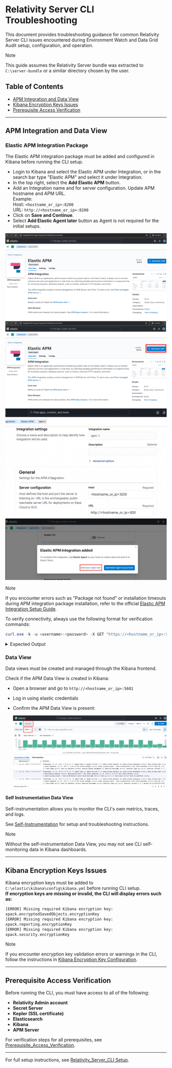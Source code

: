 # Relativity Server CLI Troubleshooting

This document provides troubleshooting guidance for common Relativity Server CLI issues encountered during Environment Watch and Data Grid Audit setup, configuration, and operation.

> [!NOTE]
> This guide assumes the Relativity Server bundle was extracted to `C:\server-bundle` or a similar directory chosen by the user.

## Table of Contents

- [APM Integration and Data View](#apm-integration-and-data-view)
- [Kibana Encryption Keys Issues](#kibana-encryption-keys-issues)
- [Prerequisite Access Verification](#prerequisite-access-verification)

---

## APM Integration and Data View

### Elastic APM Integration Package

The Elastic APM integration package must be added and configured in Kibana before running the CLI setup.

- Login to Kibana and select the Elastic APM under Integration, or in the search bar type "Elastic APM" and select it under Integration.
- In the top right, select the **Add Elastic APM** button.
- Add an Integration name and for server configuration. Update APM hostname and APM URL.  
  Example:  
  Host: `<hostname_or_ip>:8200`  
  URL: `http://<hostname_or_ip>:8200`
- Click on **Save and Continue**.
- Select **Add Elastic Agent later** button as Agent is not required for the initial setups.

![APM Integration](../../resources/troubleshooting-images/apm-integration.png)
![Add APM Integration](../../resources/troubleshooting-images/add-apm-integration.png)
![APM Integration Host Name](../../resources/troubleshooting-images/apm-integration-host-name.png)
![Agent Button](../../resources/troubleshooting-images/agent-button.png)

> [!NOTE]
> If you encounter errors such as "Package not found" or installation timeouts during APM integration package installation, refer to the official [Elastic APM Integration Setup Guide](../elasticsearch_setup_development.md#elastic-apm-integration-package).

To verify connectivity, always use the following format for verification commands:
```powershell
curl.exe -k -u <username>:<password> -X GET "https://<hostname_or_ip>:9200/"
```
<details>
<summary>Expected Output</summary>

```json
{
  "name" : "EMTTEST",
  "cluster_name" : "elasticsearch",
  "cluster_uuid" : "PwBZoINKQjGZ53WH4gFfBg",
  "version" : {
    "number" : "8.17.3",
    "build_flavor" : "default",
    "build_type" : "zip",
    "build_hash" : "a091390de485bd4b127884f7e565c0cad59b10d2",
    "build_date" : "2025-02-28T10:07:26.089129809Z",
    "build_snapshot" : false,
    "lucene_version" : "9.12.0",
    "minimum_wire_compatibility_version" : "7.17.0",
    "minimum_index_compatibility_version" : "7.0.0"
  },
  "tagline" : "You Know, for Search"
}
```
</details>

### Data View

Data views must be created and managed through the Kibana frontend.  

Check if the APM Data View is created in Kibana:

- Open a browser and go to `http://<hostname_or_ip>:5601`
- Log in using elastic credentials
- Confirm the APM Data View is present:

  ![dataview](../../resources/troubleshooting-images/dataview.png)

#### Self Instrumentation Data View
  
Self-instrumentation allows you to monitor the CLI's own metrics, traces, and logs.

See [Self-Instrumentation](apm-server.md#self-instrumentation) for setup and troubleshooting instructions.

> [!NOTE]
> Without the self-instrumentation Data View, you may not see CLI self-monitoring data in Kibana dashboards.

---

## Kibana Encryption Keys Issues

Kibana encryption keys must be added to `C:\elastic\kibana\config\kibana.yml` before running CLI setup.  
**If encryption keys are missing or invalid, the CLI will display errors such as:**
```
[ERROR] Missing required Kibana encryption key: xpack.encryptedSavedObjects.encryptionKey
[ERROR] Missing required Kibana encryption key: xpack.reporting.encryptionKey
[ERROR] Missing required Kibana encryption key: xpack.security.encryptionKey
```
> [!NOTE]
> If you encounter encryption key validation errors or warnings in the CLI, follow the instructions in [Kibana Encryption Key Configuration](kibana.md#missing-or-invalid-encryption-keys).

---

## Prerequisite Access Verification

Before running the CLI, you must have access to all of the following:

- **Relativity Admin account**
- **Secret Server**
- **Kepler (SSL certificate)**
- **Elasticsearch**
- **Kibana**
- **APM Server**

For verification steps for all prerequisites, see [Prerequisite_Access_Verification](monitoring-agent-and-otel-collector.md##Pre-requisite-Access-Checks).

--- 

For full setup instructions, see [Relativity_Server_CLI Setup](../relativity_server_cli_setup.md).
 
